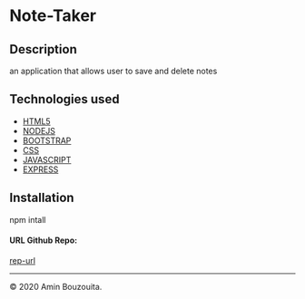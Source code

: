 # Note-Taker
## Description
an application that allows user to save and delete notes
## Technologies used
* [HTML5](#HTML5)
* [NODEJS](#NODEJS)
* [BOOTSTRAP](#BOOTSTRAP)
* [CSS](#CSS)
* [JAVASCRIPT](#JAVASCRIPT)
* [EXPRESS](#EXPRESS)
## Installation
npm intall

#### URL Github Repo:
[rep-url](https://aminbouzouita.github.io/Note-Taker/.)


---
© 2020 Amin Bouzouita.
